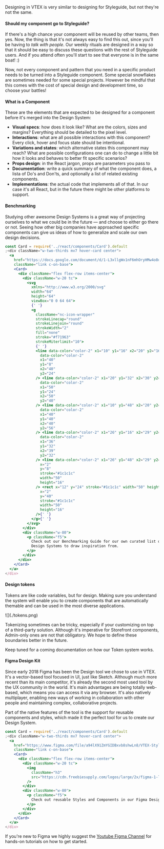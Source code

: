 Designing in VTEX is very similar to designing for Styleguide, but not they're not the same.

#### Should my component go to Styleguide?

If there's a high chance your component will be reused by other teams, then yes. Now, the thing is that it's not always easy to find this out, since you'll be having to _talk with people_. Our weekly rituals are designed in a way so that it should be easy to discuss these questions with the rest of Styleguide users. And if you attend often you'll start to see that everyone is in the same boat! :)

Now, not every component and pattern that you need in a specific product needs to be turned into a Styleguide component. Some special snowflakes are sometimes needed for some special projects. However be mindful that this comes with the cost of special design and development time, so choose your battles!

#### What is a Component

These are the elements that are expected to be designed for a component before it's merged into the Design System:

- **Visual specs**: how does it look like? What are the colors, sizes and margins? Everything should be detailed to the pixel level.
- **Interactions**: what are all possible interactions with this component? Every click, hover and focus state should be intentional.
- **Variations and states**: which alternative states this component may reach? What are possible configurations one can do to change a little bit how it looks and behaves to better fit specific scenarios?
- **Props design**: in the React jargon, props are parameters you pass to
- **Documentation**: write a quick summary of what the component does, a lista of Do's and Don'ts, and optionally a list of related existing components.
- **Implementations**: the actual code that implements all of that. In our case it's all React, but in the future there might be other platforms to support.

#### Benchmarking

Studying other awesome Design Systems is a great way of projecting ourselves to what we could be in the future — and choose to either go there or not. Seeing how other big companies have approached specific components can give us ideas of how to generalize and scale our own design decisions.

```jsx noeditor
const Card = require('../react/components/Card').default
;<div className="w-two-thirds mv7 hover-card center">
  <a
    href="https://docs.google.com/document/d/1-L3xllgWx1nF6mhOryHMw4o8d1_3-AKtC9pGO2VywBg/edit#"
    className="link c-on-base">
    <Card>
      <div className="flex flex-row items-center">
        <div className="w-20 tc">
          <svg
            xmlns="http://www.w3.org/2000/svg"
            width="64"
            height="64"
            viewBox="0 0 64 64">
            {' '}
            <g
              className="nc-icon-wrapper"
              strokeLinecap="round"
              strokeLinejoin="round"
              strokeWidth="2"
              fill="none"
              stroke="#f71963"
              strokeMiterlimit="10">
              {' '}
              <line data-color="color-2" x1="10" y1="16" x2="20" y2="16" /> <line
                data-color="color-2"
                x1="40"
                y1="8"
                x2="40"
                y2="24"
              /> <line data-color="color-2" x1="20" y1="32" x2="30" y2="32" /> <line
                data-color="color-2"
                x1="50"
                y1="24"
                x2="50"
                y2="40"
              /> <line data-color="color-2" x1="10" y1="48" x2="20" y2="48" /> <line
                data-color="color-2"
                x1="40"
                y1="40"
                x2="40"
                y2="56"
              /> <line data-color="color-2" x1="26" y1="16" x2="29" y2="16" /> <line
                data-color="color-2"
                x1="36"
                y1="32"
                x2="39"
                y2="32"
              /> <line data-color="color-2" x1="26" y1="48" x2="29" y2="48" /> <rect
                x="2"
                y="8"
                stroke="#1c1c1c"
                width="50"
                height="16"
              /> <rect x="12" y="24" stroke="#1c1c1c" width="50" height="16" /> <rect
                x="2"
                y="40"
                stroke="#1c1c1c"
                width="50"
                height="16"
              />{' '}
            </g>{' '}
          </svg>
        </div>
        <div className="w-80">
          <p className="f5">
            Check out our Benchmarking Guide for our own curated list of awesome
            Design Systems to draw inspiration from.
          </p>
        </div>
      </div>
    </Card>
  </a>
</div>
```

#### Design tokens

Tokens are like code variables, but for design. Making sure you understand the system will enable you to create components that are automatically themable and can be used in the most diverse applications.

<div className="center pv6">
  ![](./tokens.png)
</div>

Tokenizing sometimes can be tricky, especially if your customizing on top of a third-party solution. Although it's imperative for Storefront components, Admin-only ones are not that obligatory. We hope to define these boundaries better in the future.

Keep tuned for a coming documentation on how our Token system works.

#### Figma Design Kit

Since early 2018 Figma has been the Design tool we chose to use in VTEX. It's a vector-based tool focused in UI, just like Sketch. Although much more recent than its main competitor, it's already the second most used tool by the UX community in the world. It's main advantages are being totally web-based, which means you can access it via any browser. It's also natively multiplayer, enabling new ways of working in collaboration with other people and maintaining complex, collaborative projects.

Part of the native features of the tool is the support for reusable components and styles, which made it the perfect tool for us to create our Design System.

```jsx noeditor
const Card = require('../react/components/Card').default
;<div className="w-two-thirds mv7 hover-card center">
  <a
    href="https://www.figma.com/file/a94lX91ZmYGIDBxvb8shwLn8/VTEX-Styleguide"
    className="link c-on-base">
    <Card>
      <div className="flex flex-row items-center">
        <div className="w-20 tc">
          <img
            className="h3"
            src="https://cdn.freebiesupply.com/logos/large/2x/figma-1-logo-png-transparent.png"
          />
        </div>
        <div className="w-80">
          <p className="f5">
            Check out reusable Styles and Components in our Figma Design Kit.
          </p>
        </div>
      </div>
    </Card>
  </a>
</div>
```

If you're new to Figma we highly suggest the [Youtube Figma Channel](https://youtu.be/T0kRCTOX0zY) for hands-on tutorials on how to get started.

